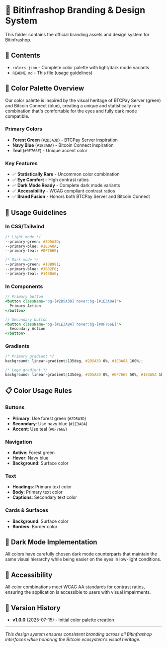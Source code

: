 # 🎨 Bitinfrashop Branding & Design System

This folder contains the official branding assets and design system for Bitinfrashop.

## 📁 Contents

- `colors.json` - Complete color palette with light/dark mode variants
- `README.md` - This file (usage guidelines)

## 🎯 Color Palette Overview

Our color palette is inspired by the visual heritage of BTCPay Server (green) and Bitcoin Connect (blue), creating a unique and statistically rare combination that's comfortable for the eyes and fully dark mode compatible.

### Primary Colors
- **Forest Green** (`#2D5A3D`) - BTCPay Server inspiration
- **Navy Blue** (`#1E3A8A`) - Bitcoin Connect inspiration  
- **Teal** (`#0F766E`) - Unique accent color

### Key Features
- ✅ **Statistically Rare** - Uncommon color combination
- ✅ **Eye Comfort** - High contrast ratios
- ✅ **Dark Mode Ready** - Complete dark mode variants
- ✅ **Accessibility** - WCAG compliant contrast ratios
- ✅ **Brand Fusion** - Honors both BTCPay Server and Bitcoin Connect

## 🚀 Usage Guidelines

### In CSS/Tailwind
```css
/* Light mode */
--primary-green: #2D5A3D;
--primary-blue: #1E3A8A;
--primary-teal: #0F766E;

/* Dark mode */
--primary-green: #10B981;
--primary-blue: #3B82F6;
--primary-teal: #14B8A6;
```

### In Components
```jsx
// Primary button
<button className="bg-[#2D5A3D] hover:bg-[#1E3A8A]">
  Primary Action
</button>

// Secondary button  
<button className="bg-[#1E3A8A] hover:bg-[#0F766E]">
  Secondary Action
</button>
```

### Gradients
```css
/* Primary gradient */
background: linear-gradient(135deg, #2D5A3D 0%, #1E3A8A 100%);

/* Logo gradient */
background: linear-gradient(135deg, #2D5A3D 0%, #0F766E 50%, #1E3A8A 100%);
```

## 📋 Color Usage Rules

### Buttons
- **Primary**: Use forest green (`#2D5A3D`)
- **Secondary**: Use navy blue (`#1E3A8A`)
- **Accent**: Use teal (`#0F766E`)

### Navigation
- **Active**: Forest green
- **Hover**: Navy blue
- **Background**: Surface color

### Text
- **Headings**: Primary text color
- **Body**: Primary text color
- **Captions**: Secondary text color

### Cards & Surfaces
- **Background**: Surface color
- **Borders**: Border color

## 🌙 Dark Mode Implementation

All colors have carefully chosen dark mode counterparts that maintain the same visual hierarchy while being easier on the eyes in low-light conditions.

## 📐 Accessibility

All color combinations meet WCAG AA standards for contrast ratios, ensuring the application is accessible to users with visual impairments.

## 🔄 Version History

- **v1.0.0** (2025-07-15) - Initial color palette creation

---

*This design system ensures consistent branding across all Bitinfrashop interfaces while honoring the Bitcoin ecosystem's visual heritage.* 